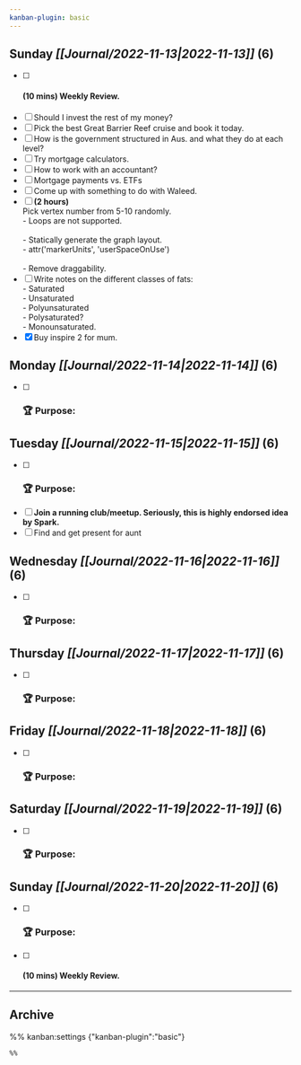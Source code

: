 ```yaml
---
kanban-plugin: basic
---
```


## **Sunday** *[[Journal/2022-11-13|2022-11-13]]* (6)

- [ ] #### **(10 mins)** Weekly Review.
- [ ] Should I invest the rest of my money?
- [ ] Pick the best Great Barrier Reef cruise and book it today.
- [ ] How is the government structured in Aus. and what they do at each level?
- [ ] Try mortgage calculators.
- [ ] How to work with an accountant?
- [ ] Mortgage payments vs. ETFs
- [ ] Come up with something to do with Waleed.
- [ ] **(2 hours)**<br>Pick vertex number from 5-10 randomly.<br>- Loops are not supported.<br><br>- Statically generate the graph layout.<br>- attr('markerUnits', 'userSpaceOnUse')<br><br>- Remove draggability.
- [ ] Write notes on the different classes of fats:<br>- Saturated<br>- Unsaturated<br>- Polyunsaturated<br>- Polysaturated?<br>- Monounsaturated.
- [x] Buy inspire 2 for mum.

## **Monday** *[[Journal/2022-11-14|2022-11-14]]* (6)

- [ ] ### **🏆 Purpose**:

## **Tuesday** *[[Journal/2022-11-15|2022-11-15]]* (6)

- [ ] ### **🏆 Purpose**:
- [ ] **Join a running club/meetup. Seriously, this is highly endorsed idea by Spark.**
- [ ] Find and get present for aunt

## **Wednesday** *[[Journal/2022-11-16|2022-11-16]]* (6)

- [ ] ### **🏆 Purpose**:

## **Thursday** *[[Journal/2022-11-17|2022-11-17]]* (6)

- [ ] ### **🏆 Purpose**:

## **Friday** *[[Journal/2022-11-18|2022-11-18]]* (6)

- [ ] ### **🏆 Purpose**:

## **Saturday** *[[Journal/2022-11-19|2022-11-19]]* (6)

- [ ] ### **🏆 Purpose**:

## **Sunday** *[[Journal/2022-11-20|2022-11-20]]* (6)

- [ ] ### **🏆 Purpose**:
- [ ] #### **(10 mins)** Weekly Review.

***

## Archive



%% kanban:settings
{"kanban-plugin":"basic"}
```
%%
